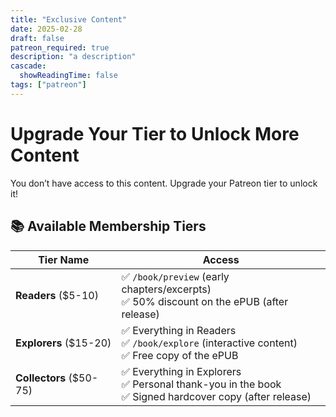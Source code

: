 ```yaml
---
title: "Exclusive Content"
date: 2025-02-28
draft: false
patreon_required: true
description: "a description"
cascade:
  showReadingTime: false
tags: ["patreon"]
---
```


# Upgrade Your Tier to Unlock More Content

You don’t have access to this content. Upgrade your Patreon tier to unlock it!

## 📚 Available Membership Tiers

| **Tier Name**    | **Access** |
|-----------------|-----------|
| **Readers** ($5-10) | ✅ `/book/preview` (early chapters/excerpts) <br> ✅ 50% discount on the ePUB (after release) |
| **Explorers** ($15-20) | ✅ Everything in Readers <br> ✅ `/book/explore` (interactive content) <br> ✅ Free copy of the ePUB |
| **Collectors** ($50-75) | ✅ Everything in Explorers <br> ✅ Personal thank-you in the book <br> ✅ Signed hardcover copy (after release) |

